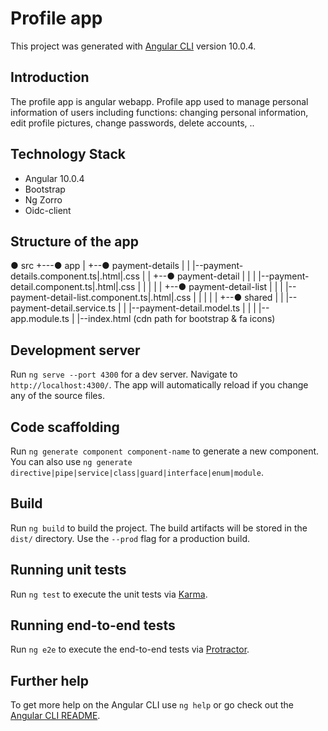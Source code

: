 # Profile app

This project was generated with [Angular CLI](https://github.com/angular/angular-cli) version 10.0.4.

## Introduction

The profile app is angular webapp. Profile app used to manage personal information of users including functions: changing personal information, edit profile pictures, change passwords, delete accounts, .. 

## Technology Stack

- Angular 10.0.4
- Bootstrap
- Ng Zorro
- Oidc-client

## Structure of the app 

● src
+---● app
|   +--● payment-details
|   |  |--payment-details.component.ts|.html|.css
|   |  +--● payment-detail
|   |  |  |--payment-detail.component.ts|.html|.css
|   |  |
|   |  +--● payment-detail-list
|   |  |  |--payment-detail-list.component.ts|.html|.css
|   |  |
|   |  +--● shared
|   |     |--payment-detail.service.ts
|   |     |--payment-detail.model.ts
|   |
|   |--app.module.ts
|
|--index.html (cdn path for bootstrap & fa icons)

## Development server

Run `ng serve --port 4300` for a dev server. Navigate to `http://localhost:4300/`. The app will automatically reload if you change any of the source files.

## Code scaffolding

Run `ng generate component component-name` to generate a new component. You can also use `ng generate directive|pipe|service|class|guard|interface|enum|module`.

## Build

Run `ng build` to build the project. The build artifacts will be stored in the `dist/` directory. Use the `--prod` flag for a production build.

## Running unit tests

Run `ng test` to execute the unit tests via [Karma](https://karma-runner.github.io).

## Running end-to-end tests

Run `ng e2e` to execute the end-to-end tests via [Protractor](http://www.protractortest.org/).

## Further help

To get more help on the Angular CLI use `ng help` or go check out the [Angular CLI README](https://github.com/angular/angular-cli/blob/master/README.md).
